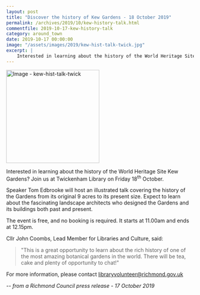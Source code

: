 ```yaml
---
layout: post
title: "Discover the history of Kew Gardens - 18 October 2019"
permalink: /archives/2019/10/kew-history-talk.html
commentfile: 2019-10-17-kew-history-talk
category: around_town
date: 2019-10-17 00:00:00
image: "/assets/images/2019/kew-hist-talk-twick.jpg"
excerpt: |
    Interested in learning about the history of the World Heritage Site Kew Gardens? Join us at Twickenham Library on Friday 18<sup>th</sup> October.
---
```

<a href="/assets/images/2019/kew-hist-talk-twick.jpg" title="Click for a larger image"><img src="/assets/images/2019/kew-hist-talk-twick-thumb.jpg" width="250" alt="Image - kew-hist-talk-twick"  class="photo right"/></a>

Interested in learning about the history of the World Heritage Site Kew Gardens? Join us at Twickenham Library on Friday 18<sup>th</sup> October.

Speaker Tom Edbrooke will host an illustrated talk covering the history of the Gardens from its original 9 acres to its present size. Expect to learn about the fascinating landscape architects who designed the Gardens and its buildings both past and present.

The event is free, and no booking is required. It starts at 11.00am and ends at 12.15pm.

Cllr John Coombs, Lead Member for Libraries and Culture, said:

> "This is a great opportunity to learn about the rich history of one of the most amazing botanical gardens in the world. There will be tea, cake and plenty of opportunity to chat!"

For more information, please contact  [libraryvolunteer@richmond.gov.uk](mailto:libraryvolunteer@richmond.gov.uk)

<cite>-- from a Richmond Council press release - 17 October 2019</cite>
